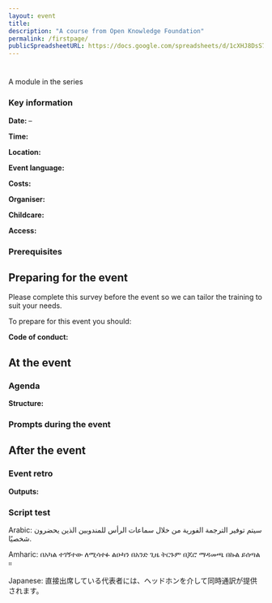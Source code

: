 ```yaml
---
layout: event
title: 
description: "A course from Open Knowledge Foundation"
permalink: /firstpage/
publicSpreadsheetURL: https://docs.google.com/spreadsheets/d/1cXHJ8DsS7kndV2xfdR48RNx1s2ySxOOH92EQIIa6-Wc/edit?usp=sharing
---
```



<h1 id="event_title"></h1>
<p class="series-title">A module in the  <span class="series"><a href="#"><span id="event_series"></span></a></span> series</p>
<p><strong id="event_summary"></strong>
<p id="event_facilitators" class="facilitators"></p>
<div id="event_livestreamshow">
<div id="event_livestream"></div>
</div>
<div class="event-details-key-info-panel">
<h3>Key information</h3>
<p><strong>Date: </strong><span id="event_startdate"></span>
<span id="event_enddateshow">
<span>–</span><span id="event_enddate"></span>
</span>
</p>
<p class="event-timing"><strong>Time: </strong><span id="event_timing"></span></p>
<p><strong>Location: </strong><span id="event_location"></span></p>
<p><strong>Event language: </strong><span id="event_language"></span></p>

<p><strong>Costs: </strong><span id="event_costs"></span></p>
<p><strong>Organiser: </strong><span id="event_organiser"></span></p>
<p><strong>Childcare: </strong><span id="event_childcare"></span></p>
<p><strong>Access: </strong><span id="event_access"></span></p>

</div>
<div id="event_background"></div>
<h3>Prerequisites</h3>
<p id="event_prerequisites"></p>
<h2>Preparing for the event</h2>
<div id="event_presurveyshow">
<p>Please complete this survey before the event so we can tailor the training to suit your needs.</p>
<p><span id="event_presurvey"></span></p>
</div>
<p>To prepare for this event you should:</p>
<p id="event_preparation"></p>
<div id="event_codeofconductshow">
<p><strong>Code of conduct: </strong><span id="event_codeofconduct"></span></p>
</div>
<h2>At the event</h2>
<div id="event_agendashow">
<h3>Agenda</h3>
<p id="event_agenda"></p>
</div>
<p><strong>Structure: </strong><span id="event_structure"></span></p>
<h3>Prompts during the event</h3>
<p id="event_liveresources"></p>
<h2>After the event</h2>
<div id="event_postsurveyshow">
<p id="event_postsurvey"></p>
</div>
<div id="retro">
<h3>Event retro</h3>
<p id="event_washup"></p>
</div>
<p><strong>Outputs: </strong><span id="event_outputs"></span></p>

<h3>Script test</h3>
<p>Arabic: <span>سيتم توفير الترجمة الفورية من خلال سماعات الرأس للمندوبين الذين يحضرون شخصيًا.</span></p>
<p>Amharic: <span>በአካል ተገኝተው ለሚሳተፉ ልዑካን በአንድ ጊዜ ትርጉም በጆሮ ማዳመጫ በኩል ይሰጣል ፡፡</span></p>
<p>Japanese: <span>直接出席している代表者には、ヘッドホンを介して同時通訳が提供されます。</span></p>



